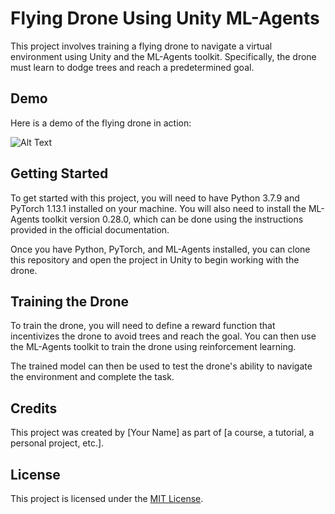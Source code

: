 # Flying Drone Using Unity ML-Agents

This project involves training a flying drone to navigate a virtual environment using Unity and the ML-Agents toolkit. Specifically, the drone must learn to dodge trees and reach a predetermined goal.

## Demo

Here is a demo of the flying drone in action:

![Alt Text](./path/to/your/gif.gif)

## Getting Started

To get started with this project, you will need to have Python 3.7.9 and PyTorch 1.13.1 installed on your machine. You will also need to install the ML-Agents toolkit version 0.28.0, which can be done using the instructions provided in the official documentation.

Once you have Python, PyTorch, and ML-Agents installed, you can clone this repository and open the project in Unity to begin working with the drone.

## Training the Drone

To train the drone, you will need to define a reward function that incentivizes the drone to avoid trees and reach the goal. You can then use the ML-Agents toolkit to train the drone using reinforcement learning.

The trained model can then be used to test the drone's ability to navigate the environment and complete the task.

## Credits

This project was created by [Your Name] as part of [a course, a tutorial, a personal project, etc.].

## License

This project is licensed under the [MIT License](https://opensource.org/licenses/MIT).

